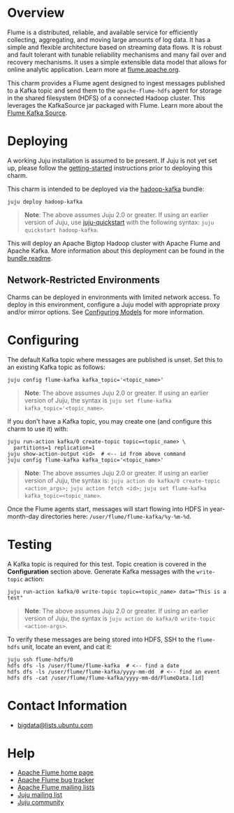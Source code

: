 # Overview

Flume is a distributed, reliable, and available service for efficiently
collecting, aggregating, and moving large amounts of log data. It has a simple
and flexible architecture based on streaming data flows. It is robust and fault
tolerant with tunable reliability mechanisms and many fail over and recovery
mechanisms. It uses a simple extensible data model that allows for online
analytic application. Learn more at [flume.apache.org](http://flume.apache.org).

This charm provides a Flume agent designed to ingest messages published to
a Kafka topic and send them to the `apache-flume-hdfs` agent for storage in
the shared filesystem (HDFS) of a connected Hadoop cluster. This leverages the
KafkaSource jar packaged with Flume. Learn more about the
[Flume Kafka Source](https://flume.apache.org/FlumeUserGuide.html#kafka-source).


# Deploying

A working Juju installation is assumed to be present. If Juju is not yet set
up, please follow the [getting-started][] instructions prior to deploying this
charm.

This charm is intended to be deployed via the [hadoop-kafka][] bundle:

    juju deploy hadoop-kafka

> **Note**: The above assumes Juju 2.0 or greater. If using an earlier version
of Juju, use [juju-quickstart][] with the following syntax: `juju quickstart
hadoop-kafka`.

This will deploy an Apache Bigtop Hadoop cluster with Apache Flume and Apache
Kafka. More information about this deployment can be found in the
[bundle readme](https://jujucharms.com/hadoop-kafka/).

## Network-Restricted Environments
Charms can be deployed in environments with limited network access. To deploy
in this environment, configure a Juju model with appropriate proxy and/or
mirror options. See [Configuring Models][] for more information.

[getting-started]: https://jujucharms.com/docs/stable/getting-started
[hadoop-kafka]: https://jujucharms.com/hadoop-kafka
[juju-quickstart]: https://launchpad.net/juju-quickstart
[Configuring Models]: https://jujucharms.com/docs/stable/models-config


# Configuring

The default Kafka topic where messages are published is unset. Set this to
an existing Kafka topic as follows:

    juju config flume-kafka kafka_topic='<topic_name>'

> **Note**: The above assumes Juju 2.0 or greater. If using an earlier version
of Juju, the syntax is `juju set flume-kafka kafka_topic='<topic_name>`.

If you don't have a Kafka topic, you may create one (and configure this charm
to use it) with:

    juju run-action kafka/0 create-topic topic=<topic_name> \
      partitions=1 replication=1
    juju show-action-output <id>  # <-- id from above command
    juju config flume-kafka kafka_topic='<topic_name>'

> **Note**: The above assumes Juju 2.0 or greater. If using an earlier version
of Juju, the syntax is:
`juju action do kafka/0 create-topic <action_args>;`
`juju action fetch <id>;`
`juju set flume-kafka kafka_topic=<topic_name>`.

Once the Flume agents start, messages will start flowing into
HDFS in year-month-day directories here: `/user/flume/flume-kafka/%y-%m-%d`.


# Testing

A Kafka topic is required for this test. Topic creation is covered in the
**Configuration** section above. Generate Kafka messages with the `write-topic`
action:

    juju run-action kafka/0 write-topic topic=<topic_name> data="This is a test"

> **Note**: The above assumes Juju 2.0 or greater. If using an earlier version
of Juju, the syntax is `juju action do kafka/0 write-topic <action-args>`.

To verify these messages are being stored into HDFS, SSH to the `flume-hdfs`
unit, locate an event, and cat it:

    juju ssh flume-hdfs/0
    hdfs dfs -ls /user/flume/flume-kafka  # <-- find a date
    hdfs dfs -ls /user/flume/flume-kafka/yyyy-mm-dd  # <-- find an event
    hdfs dfs -cat /user/flume/flume-kafka/yyyy-mm-dd/FlumeData.[id]


# Contact Information

- <bigdata@lists.ubuntu.com>


# Help

- [Apache Flume home page](http://flume.apache.org/)
- [Apache Flume bug tracker](https://issues.apache.org/jira/browse/flume)
- [Apache Flume mailing lists](https://flume.apache.org/mailinglists.html)
- [Juju mailing list](https://lists.ubuntu.com/mailman/listinfo/juju)
- [Juju community](https://jujucharms.com/community)
